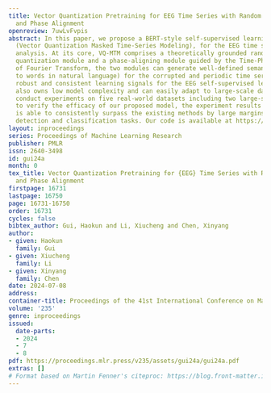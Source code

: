 ```yaml
---
title: Vector Quantization Pretraining for EEG Time Series with Random Projection
  and Phase Alignment
openreview: 7uwLvFvpis
abstract: In this paper, we propose a BERT-style self-supervised learning model, VQ-MTM
  (Vector Quantization Masked Time-Series Modeling), for the EEG time series data
  analysis. At its core, VQ-MTM comprises a theoretically grounded random-projection
  quantization module and a phase-aligning module guided by the Time-Phase-Shift Equivariance
  of Fourier Transform, the two modules can generate well-defined semantic units (akin
  to words in natural language) for the corrupted and periodic time series, thus offering
  robust and consistent learning signals for the EEG self-supervised learning. VQ-MTM
  also owns low model complexity and can easily adapt to large-scale datasets. We
  conduct experiments on five real-world datasets including two large-scale datasets
  to verify the efficacy of our proposed model, the experiment results show that VQ-MTM
  is able to consistently surpass the existing methods by large margins on both seizure
  detection and classification tasks. Our code is available at https://github.com/HaokunGUI/VQ_MTM.
layout: inproceedings
series: Proceedings of Machine Learning Research
publisher: PMLR
issn: 2640-3498
id: gui24a
month: 0
tex_title: Vector Quantization Pretraining for {EEG} Time Series with Random Projection
  and Phase Alignment
firstpage: 16731
lastpage: 16750
page: 16731-16750
order: 16731
cycles: false
bibtex_author: Gui, Haokun and Li, Xiucheng and Chen, Xinyang
author:
- given: Haokun
  family: Gui
- given: Xiucheng
  family: Li
- given: Xinyang
  family: Chen
date: 2024-07-08
address:
container-title: Proceedings of the 41st International Conference on Machine Learning
volume: '235'
genre: inproceedings
issued:
  date-parts:
  - 2024
  - 7
  - 8
pdf: https://proceedings.mlr.press/v235/assets/gui24a/gui24a.pdf
extras: []
# Format based on Martin Fenner's citeproc: https://blog.front-matter.io/posts/citeproc-yaml-for-bibliographies/
---
```

